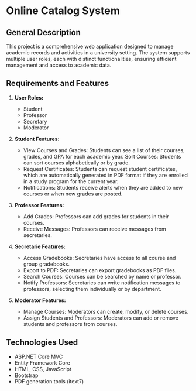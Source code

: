 # Online Catalog System

## General Description

This project is a comprehensive web application designed to manage academic records and activities in a university setting. The system supports multiple user roles, each with distinct functionalities, ensuring efficient management and access to academic data.

## Requirements and Features

1. **User Roles:**
   - Student
   - Professor
   - Secretary
   - Moderator

2. **Student Features:**
    - View Courses and Grades: Students can see a list of their courses, grades, and GPA for each academic year.
    Sort Courses: Students can sort courses alphabetically or by grade.
    - Request Certificates: Students can request student certificates, which are automatically generated in PDF format if they are enrolled in a study program for the current year.
    - Notifications: Students receive alerts when they are added to new courses or when new grades are posted.

3. **Professor Features:**
    - Add Grades: Professors can add grades for students in their courses.
    - Receive Messages: Professors can receive messages from secretaries.

4. **Secretarie Features:**
    - Access Gradebooks: Secretaries have access to all course and group gradebooks.
    - Export to PDF: Secretaries can export gradebooks as PDF files.
    - Search Courses: Courses can be searched by name or professor.
    - Notify Professors: Secretaries can write notification messages to professors, selecting them individually or by department.

5. **Moderator Features:**
    - Manage Courses: Moderators can create, modify, or delete courses.
    - Assign Students and Professors: Moderators can add or remove students and professors from courses.


## Technologies Used

- ASP.NET Core MVC
- Entity Framework Core
- HTML, CSS, JavaScript
- Bootstrap
- PDF generation tools (itext7)

